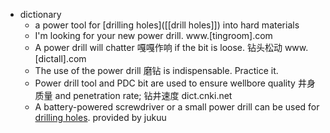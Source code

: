 - dictionary
    - a power tool for [drilling holes]([[drill holes]]) into hard materials
    - I'm looking for your new power drill. www.[tingroom].com
    - A power drill will chatter 嘎嘎作响 if the bit is loose. 钻头松动 www.[dictall].com
    - The use of the power drill 磨钻 is indispensable. Practice it. 
    - Power drill tool and PDC bit are used to ensure wellbore quality 井身质量 and penetration rate; 钻井速度 dict.cnki.net
    - A battery-powered screwdriver or a small power drill can be used for [drilling holes](((MdXvLafy3))). provided by jukuu

